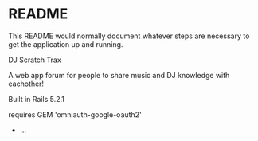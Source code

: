 # README

This README would normally document whatever steps are necessary to get the
application up and running.

DJ Scratch Trax 

A web app forum for people to share music and DJ knowledge with eachother!

Built in Rails 5.2.1

requires GEM 'omniauth-google-oauth2'

* ...
